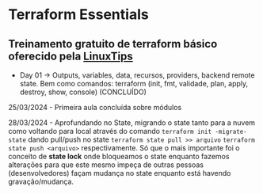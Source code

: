 # Terraform Essentials
## Treinamento gratuito de terraform básico oferecido pela [LinuxTips](https://linuxtips.io)

- Day 01 -> Outputs, variables, data, recursos, providers, backend remote state.
Bem como comandos: terraform (init, fmt, validade, plan, apply, destroy, show, console)
(CONCLUÍDO)

25/03/2024 - Primeira aula concluída sobre módulos

28/03/2024 - Aprofundando no State, migrando o state tanto para a nuvem como voltando para local através do comando ```terraform init -migrate-state```
dando pull/push no state ```terraform state pull >> arquivo``` ```terraform state push <arquivo>``` respectivamente.
Só que o mais importante foi o conceito de __state lock__ onde bloqueamos o state enquanto fazemos alterações para que este mesmo impeça de outras pessoas
(desenvolvedores) façam mudança no state enquanto está havendo gravação/mudança.